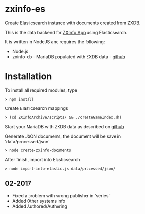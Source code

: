 # zxinfo-es
Create Elasticsearch instance with documents created from ZXDB.

This is the data backend for [ZXInfo App](http://sinclair.kolbeck.dk) using Elasticsearch.

It is written in NodeJS and requires the following:
* Node.js
* zxinfo-db - MariaDB populated with ZXDB data - [github](https://github.com/thomasheckmann/zxinfo-services)

# Installation
To install all required modules, type
````
> npm install
````

Create Elasticsearch mappings
````
> (cd ZXInfoArchive/scripts/ && ./createGameIndex.sh)
````

Start your MariaDB with ZXDB data as described on [github](https://github.com/thomasheckmann/zxinfo-services)

Generate JSON documents, the document will be save in 'data/processed/json'
````
> node create-zxinfo-documents
````

After finish, import into Elasticsearch
````
> node import-into-elastic.js data/processed/json/
````

## 02-2017
* Fixed a problem with wrong publisher in 'series'
* Added Other systems info
* Added Authored/Authoring